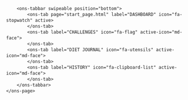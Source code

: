 <!DOCTYPE html>
<html>

<head>
    <link rel="stylesheet" href="styles.css">
    <link rel="stylesheet" href="lib/onsen/css/onsenui.css">
    <link rel="stylesheet" href="lib/onsen/css/onsen-css-components.min.css">
    <script src="https://ajax.googleapis.com/ajax/libs/jquery/3.4.1/jquery.min.js"></script>
    <script src="lib/onsen/js/onsenui.min.js"></script>
    <script src="logging.js"></script>
    <script src="scripts.js"></script>

</head>

<body>

<ons-navigator swipeable id="myNavigator">
    <ons-page id="catalogue-page">

        <ons-tabbar swipeable position="bottom">
            <ons-tab page="start_page.html" label="DASHBOARD" icon="fa-stopwatch" active>
            </ons-tab>
            <ons-tab label="CHALLENGES" icon="fa-flag" active-icon="md-face">
            </ons-tab>
            <ons-tab label="DIET JOURNAL" icon="fa-utensils" active-icon="md-face">
            </ons-tab>
            <ons-tab label="HISTORY" icon="fa-clipboard-list" active-icon="md-face">
            </ons-tab>
        </ons-tabbar>
    </ons-page>
</ons-navigator>

<template id="start_page.html">
    <ons-page id="STARTPAGE">
        <div class="start_title">Healthy365</div>
        <img src="images/beepline.png" style="width: 100%; background-color: transparent;" />
        <div class="center objectives_text" style="background-color: rgba(255, 255, 255, 0.85); margin-top: 10%"></div>
        <div style="text-align: center; margin-top: 20%;">
            <h1 style="text-align: center; color: white;">
                Press Start to Begin Trial
            </h1>
            <p hidden>
                <ons-input id="workerid" modifier="underbar" placeholder="Enter WorkerID" float></ons-input>
            </p>
        </div>
        <p style="margin-top: 30px;">
            <ons-button modifier="large" onclick="startPressed()" style="margin-top: 20%; background-color: #00D8CF; border-radius: 20px;">Start</ons-button>
        </p>
    </ons-page>

</template>

<template id="rewards.html">
    <ons-page id="REWARDS">

        <ons-toolbar>
            <div class="left">
                <ons-back-button></ons-back-button>
            </div>
            <div class="center">REWARDS</div>
            <div class="right">
                <ons-toolbar-button>
                    <ons-icon icon="ion-ios-paperplane-outline"></ons-icon>
                </ons-toolbar-button>
            </div>
        </ons-toolbar>
        <div class="center objectives_text" style="background-color: #FFD8D8;"></div>

        <div id="categories"></div>
        <div id="rewards"></div>

    </ons-page>
</template>

<template id="redeem_voucher.html">
    <ons-page id="REDEEM_VOUCHER">
        
        <ons-toolbar>
            <div class="left">
                <ons-back-button></ons-back-button>
            </div>
            <div class="center">REDEEM VOUCHER</div>
            <div class="right">
                <ons-toolbar-button>
                    <ons-icon icon="ion-ios-paperplane-outline"></ons-icon>
                </ons-toolbar-button>
            </div>
        </ons-toolbar>



        <ons-card class="redeem">
            <div class="center objectives_text" style="background-color: #FFD8D8;"></div>
            <br />
            <div class="title" id="vouchertitle"></div>
            <br />
            <div class="content">
                <span id="denomination" style="display:none"></span>
                <div class="denomination_selector">Select voucher denomination:</div>
                <div class="denomination_selector" id="denominations"></div>
                <br />
                <ons-row>
                    <ons-col class="redeem_content">Quantity</ons-col>
                </ons-row>
                <br />
                <ons-row>
                    <ons-col class="redeem_content">
                        <ons-row>
                            <ons-col>
                                <ons-icon icon="ion-ios-remove-circle-outline" size="25px" id="remove_quantity" style="color: #00D8CF">
                                </ons-icon>
                            </ons-col>
                            <ons-col id="quantity"></ons-col>
                            <ons-col>
                                <ons-icon icon="ion-ios-add-circle-outline" size="25px" id="add_quantity" style="color: #00D8CF"></ons-icon>
                            </ons-col>
                        </ons-row>
                    </ons-col>
                </ons-row>
                <br />
                <ons-list>
                    <ons-list-header>Reward Information</ons-list-header>
                    <ons-list-item>This is sample text</ons-list-item>
                </ons-list>
                <br />
                <ons-button class="redeem_button" modifier="large" onclick="onRedeemPressed(true)"  style="background-color: #00D8CF; border-radius: 20px;">Redeem
                </ons-button>
            </div>
        </ons-card>

    </ons-page>
</template>

<template id="redeem_points.html">
    <ons-page id="REDEEM_POINTS">
        
        <ons-toolbar>
            <div class="left">
                <ons-back-button></ons-back-button>
            </div>
            <div class="center">REDEEM POINTS</div>
            <div class="right">
                <ons-toolbar-button>
                    <ons-icon icon="ion-ios-paperplane-outline"></ons-icon>
                </ons-toolbar-button>
            </div>
        </ons-toolbar>

        <ons-card class="redeem">
            <div class="center objectives_text" style="background-color: #FFD8D8;"></div>
            <br />
            <div class="title" id="vouchertitle"><span class="outlet"></span></div>
            <br />
            <div class="content">
                <p>
                    Slide to select no. of points to redeem:<br />
                    <span id="quantity" style="color: #0476FB; font-size: medium; font-weight: bold;"></span> <span class="outlet"></span> Point(s)<br />
                    <ons-range id="points_slider" style="width: 100%" min="0" max="50" step="1" value="0">
                    </ons-range>
                </p>
                <br />
                <ons-button class="redeem_button" modifier="large" onclick="onRedeemPressed(false)" style="background-color: #00D8CF; border-radius: 20px;">Redeem
                </ons-button>
            </div>
        </ons-card>

    </ons-page>
</template>

<template id="cart.html">
    <ons-page id="CART">
        <ons-toolbar>
            <div class="left">
                <ons-back-button id="cart_back_button"></ons-back-button>
            </div>
            <div class="center">YOUR CART</div>
            <div class="right">
                <ons-toolbar-button>
                    <ons-icon icon="ion-ios-paperplane-outline"></ons-icon>
                </ons-toolbar-button>
            </div>
        </ons-toolbar>

        <ons-list>
            <ons-list-header>Vouchers Selected</ons-list-header>
            <div id="cart_items">
            </div>
        </ons-list>

    </ons-page>

</template>

<template id="correct_end.html">
    <ons-page id="CORRECT_END">

        <div style="text-align: center; margin-top: 20%; margin-left: 8px; margin-right: 8px">
            <h2 style="text-align: center;">
                You've successfully completed the task, thank you!
                DO NOT CLOSE THIS TAB!
            </h2>
            <h1 hidden class="veri_code" id="verification_code">
                HY63F8
            </h1>
        </div>
        <p style="text-align: center; margin-top: 30px; margin-left: 8px; margin-right: 8px">
            Click this link below to return to the survey page!
        </p>
        <p style="margin-top: 30px;">
            <ons-button modifier="large" onclick="goBackToSurvey()" style="margin-top: 20%; background-color: #00D8CF; border-radius: 20px;">Back To Survey</ons-button>
        </p>
    </ons-page>

</template>

</body>

</html>
